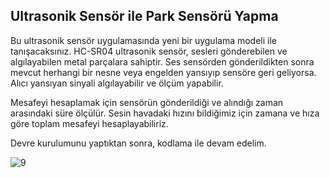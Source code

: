## Ultrasonik Sensör ile Park Sensörü Yapma
Bu ultrasonik sensör uygulamasında yeni bir uygulama modeli ile tanışacaksınız. HC-SR04 ultrasonik sensör, sesleri gönderebilen ve algılayabilen metal parçalara sahiptir. Ses sensörden gönderildikten sonra mevcut herhangi bir nesne veya engelden yansıyıp sensöre geri geliyorsa. Alıcı yansıyan sinyali algılayabilir ve ölçüm yapabilir.

Mesafeyi hesaplamak için sensörün gönderildiği ve alındığı zaman arasındaki süre ölçülür. Sesin havadaki hızını bildiğimiz için zamana ve hıza göre toplam mesafeyi hesaplayabiliriz. 

Devre kurulumunu yaptıktan sonra, kodlama ile devam edelim.


![9](https://user-images.githubusercontent.com/111511331/190998541-02331fca-d327-4dd1-93eb-692562af8778.png)
